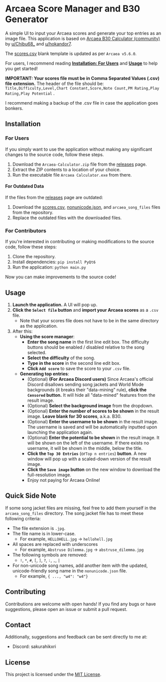 # Arcaea Score Manager and B30 Generator

A simple UI to input your Arcaea scores and generate your top entries as an image file. This application is based
on [Arcaea B30 Calculator (community)](https://docs.google.com/spreadsheets/d/1RJkupRtpRxxrTrMpb0VwCLZzOU0JtX_jsuo8xUnEO1k/edit?usp=sharing)
by [u/Chibu68_](https://www.reddit.com/user/Chibu68_/) and [u/hokandor7](https://www.reddit.com/user/hokandor7/).

The [scores.csv](scores.csv) blank template is updated as per `Arcaea v5.6.0`.

For users, I recommend reading [**Installation: For Users**](#for-users) and [**Usage**](#usage)
to help you get started!

**IMPORTANT: Your scores file must be in Comma Separated Values (.csv) file extension.** The header of the file should
be:
```Title,Difficulty,Level,Chart Constant,Score,Note Count,PM Rating,Play Rating,Play Potential```
.

I recommend making a backup of the .csv file in case the application goes bonkers.

## Installation

### For Users

If you simply want to use the application without making any significant changes to the source code, follow these steps.

1. Download the `Arcaea-Calculator.zip` file from
   the [releases](https://github.com/hikxri/arcaea-calculator/releases/latest) page.
2. Extract the ZIP contents to a location of your choice.
3. Run the executable file `Arcaea Calculator.exe`
   from there.

#### For Outdated Data

If the files from the [releases](https://github.com/hikxri/arcaea-calculator/releases/latest) page are
outdated:

1. Download the [scores.csv](scores.csv), [nonunicode.json](nonunicode.json), and `arcaea_song_files` files from
   the repository.
2. Replace the outdated files with the downloaded files.

### For Contributors

If you're interested in contributing or making modifications to the source code, follow these steps:

1. Clone the repository.
2. Install dependencies: `pip install PyQt6`
3. Run the application: `python main.py`

Now you can make improvements to the source code!

## Usage

1. **Launch the application.** A UI will pop up.
2. **Click the `Select file` button** and **import your Arcaea scores** as a `.csv` file.
    - Note that your scores file does not have to be in the same directory as the application.
3. After this:
    - **Using the score manager**:
        - **Enter the song name** in the first line edit box. The difficulty buttons should be enabled / disabled
          relative to the song selected.
        - **Select the difficulty** of the song.
        - **Type in the score** in the second line edit box.
        - **Click `Add score`** to save the score to your `.csv` file.
    - **Generating top entries**:
        - (Optional) **(For Arcaea Discord users)** Since Arcaea's official Discord disallows sending song jackets and
          World Mode backgrounds (it breaks their "data-mining" rule), **click the `Censored` button.** It will hide
          all "data-mined" features from the result image.
        - (Optional) **Select the background image** from the dropdown.
        - (Optional) **Enter the number of scores to be shown** in the result image. **Leave blank for 30 scores**,
          a.k.a. B30.
        - (Optional) **Enter the username to be shown** in the result image. The username is saved and will be
          automatically inputted upon launching the application again.
        - (Optional) **Enter the potential to be shown** in the result image. It will be shown on the left of the
          username. If there exists no username, it will be shown in the middle, below the title.
        - **Click the `Top 30 Entries`** (or`Top n entries`) **button**. A new window will pop up with a scaled-down
          version of the result image.
        - **Click the `Save image` button** on the new window to download the full-resolution image.
        - Enjoy not paying for Arcaea Online!

## Quick Side Note

If some song jacket files are missing, feel free to add them yourself in the `arcaea_song_files` directory. The song
jacket file has to meet these following criteria:

- The file extension is `.jpg`.
- The file name is in lower-case.
    - For example, `HELLOHELL.jpg` &#8594; `hellohell.jpg`
- All spaces are replaced with underscores
    - For example, `Abstruse Dilemma.jpg` &#8594; `abstruse_dilemma.jpg`
- The following symbols are removed:
    - `!`, `*`, `#`, `[`, `]`, `?`, `:`, `,`, `|`
- For non-unicode song names, add another item with the updated, unicode-friendly song name in the `nonunicode.json`
  file.
    - For example, `{ ..., "ω4": "w4"}`

## Contributing

Contributions are welcome with open hands! If you find any bugs or have suggestions, please open an issue or submit a
pull request.

## Contact

Additionally, suggestions and feedback can be sent directly to me at:

- Discord: sakurahikxri

## License

This project is licensed under the [MIT License](LICENSE.txt).

